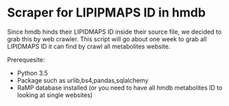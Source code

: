 # Scraper for LIPIPMAPS ID in hmdb

Since hmdb hinds their LIPIDMAPS ID inside their source file, we decided to grab this by web crawler. This script will go about one week to grab all LIPIDMAPS ID it can find by crawl all metabolites website.

Prerequesite:
* Python 3.5
* Package such as urlib,bs4,pandas,sqlalchemy
* RaMP database installed (or you need to have all hmdb metabolites ID to looking at single websites)


